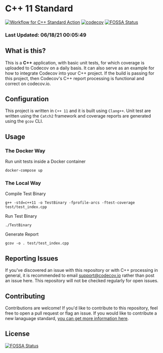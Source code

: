 # C++ 11 Standard

[![Workflow for C++ Standard Action](https://github.com/codecov/cpp-11-Standard/actions/workflows/cpp-11-standard.yml/badge.svg)](https://github.com/codecov/cpp-11-Standard/actions/workflows/cpp-11-standard.yml)  [![codecov](https://codecov.io/gh/codecov/cpp-11-Standard/branch/master/graph/badge.svg)](https://codecov.io/gh/codecov/cpp-11-Standard)
[![FOSSA Status](https://app.fossa.com/api/projects/git%2Bgithub.com%2Fcodecov%2Fcpp-11-standard.svg?type=shield)](https://app.fossa.com/projects/git%2Bgithub.com%2Fcodecov%2Fcpp-11-standard?ref=badge_shield)

### Last Updated: 06/18/21 00:05:49

## What is this?

This is a **C++** application, with basic unit tests, for which coverage is uploaded to Codecov on a daily basis. It can also serve as an example for how to integrate Codecov into your C++ project. If the build is passing for this project, then Codecov's C++ report processing is functional and correct on codecov.io.

## Configuration

This project is written in `C++ 11` and it is built using `Clang++`. Unit test are written using the `Catch2` framework and coverage reports are generated using the `gcov` CLI.

## Usage

### The Docker Way

Run unit tests inside a Docker container
```bash
docker-compose up
```

### The Local Way

Compile Test Binary
```
g++ -std=c++11 -o TestBinary -fprofile-arcs -ftest-coverage test/test_index.cpp
```

Run Test Binary
```
./TestBinary
```

Generate Report
```
gcov -o . test/test_index.cpp
```

## Reporting Issues

If you've discovered an issue with this repository or with C++ processing in general, it is recommended to email support@codecov.io rather than post an issue here. This repository will not be checked regularly for open issues.

## Contributing

Contributions are welcome! If you'd like to contribute to this repository, feel free to open a pull request or flag an issue. If you would like to contribute a new lanaguage standard, [you can get more information here](https://github.com/codecov/standards-scripts/blob/master/README.md#contributing). 


## License
[![FOSSA Status](https://app.fossa.com/api/projects/git%2Bgithub.com%2Fcodecov%2Fcpp-11-standard.svg?type=large)](https://app.fossa.com/projects/git%2Bgithub.com%2Fcodecov%2Fcpp-11-standard?ref=badge_large)